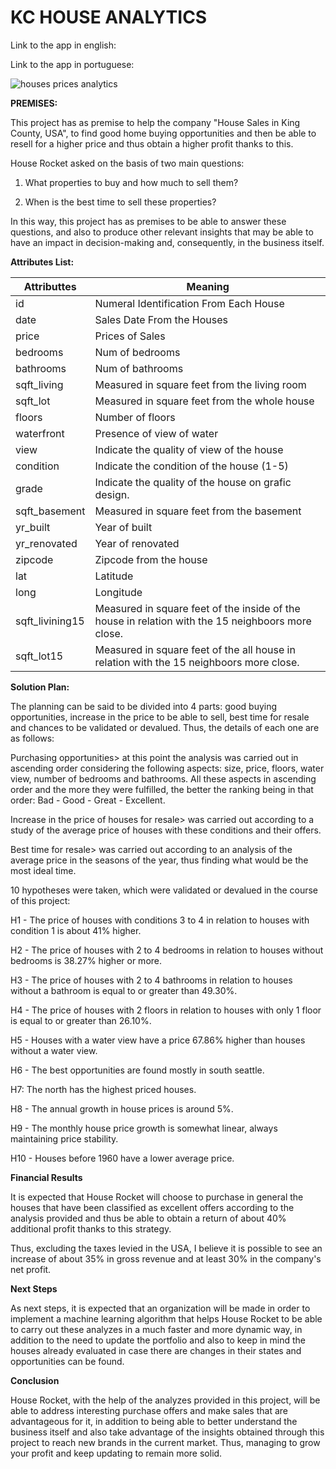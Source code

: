 # KC HOUSE ANALYTICS



Link to the app in english:

Link to the app in portuguese:

![houses prices analytics](https://i.ibb.co/h7h6tLs/houses-prices-analytics2.png)

**PREMISES:**

This project has as premise to help the company "House Sales in King County, USA", to find good home buying opportunities and then be able to resell for a higher price and thus obtain a higher profit thanks to this.

House Rocket asked on the basis of two main questions:

1. What properties to buy and how much to sell them?

2. When is the best time to sell these properties?

In this way, this project has as premises to be able to answer these questions, and also to produce other relevant insights that may be able to have an impact in decision-making and, consequently, in the business itself.

**Attributes List:**

| Attributtes     | Meaning                                                      |
| --------------- | ------------------------------------------------------------ |
| id              | Numeral Identification From Each House                       |
| date            | Sales Date From the Houses                                   |
| price           | Prices of Sales                                              |
| bedrooms        | Num of bedrooms                                              |
| bathrooms       | Num of bathrooms                                             |
| sqft_living     | Measured in square feet from the living room                 |
| sqft_lot        | Measured in square feet from the whole house                 |
| floors          | Number of floors                                             |
| waterfront      | Presence of view of water                                    |
| view            | Indicate the quality of view of the house                    |
| condition       | Indicate the condition of the house (1-5)                    |
| grade           | Indicate the quality of the house on grafic design.          |
| sqft_basement   | Measured in square feet from the basement                    |
| yr_built        | Year of built                                                |
| yr_renovated    | Year of renovated                                            |
| zipcode         | Zipcode from the house                                       |
| lat             | Latitude                                                     |
| long            | Longitude                                                    |
| sqft_livining15 | Measured in square feet of the inside of the house in relation with the 15 neighboors more close. |
| sqft_lot15      | Measured in square feet of the all house in relation with the 15 neighboors more close. |

**Solution Plan:**

The planning can be said to be divided into 4 parts: good buying opportunities, increase in the price to be able to sell, best time for resale and chances to be validated or devalued. Thus, the details of each one are as follows:

Purchasing opportunities> at this point the analysis was carried out in ascending order considering the following aspects: size, price, floors, water view, number of bedrooms and bathrooms. All these aspects in ascending order and the more they were fulfilled, the better the ranking being in that order: Bad - Good - Great - Excellent.

Increase in the price of houses for resale> was carried out according to a study of the average price of houses with these conditions and their offers.

Best time for resale> was carried out according to an analysis of the average price in the seasons of the year, thus finding what would be the most ideal time.

10 hypotheses were taken, which were validated or devalued in the course of this project:

H1 - The price of houses with conditions 3 to 4 in relation to houses with condition 1 is about 41% higher.

H2 - The price of houses with 2 to 4 bedrooms in relation to houses without bedrooms is 38.27% higher or more.

H3 - The price of houses with 2 to 4 bathrooms in relation to houses without a bathroom is equal to or greater than 49.30%.

H4 - The price of houses with 2 floors in relation to houses with only 1 floor is equal to or greater than 26.10%.

H5 - Houses with a water view have a price 67.86% higher than houses without a water view.

H6 - The best opportunities are found mostly in south seattle.

H7: The north has the highest priced houses.

H8 - The annual growth in house prices is around 5%.

H9 - The monthly house price growth is somewhat linear, always maintaining price stability.

H10 - Houses before 1960 have a lower average price.

**Financial Results**

It is expected that House Rocket will choose to purchase in general the houses that have been classified as excellent offers according to the analysis provided and thus be able to obtain a return of about 40% additional profit thanks to this strategy.

Thus, excluding the taxes levied in the USA, I believe it is possible to see an increase of about 35% in gross revenue and at least 30% in the company's net profit.

**Next Steps**

As next steps, it is expected that an organization will be made in order to implement a machine learning algorithm that helps House Rocket to be able to carry out these analyzes in a much faster and more dynamic way, in addition to the need to update the portfolio and also to keep in mind the houses already evaluated in case there are changes in their states and opportunities can be found.

**Conclusion**

House Rocket, with the help of the analyzes provided in this project, will be able to address interesting purchase offers and make sales that are advantageous for it, in addition to being able to better understand the business itself and also take advantage of the insights obtained through this project to reach new brands in the current market. Thus, managing to grow your profit and keep updating to remain more solid.

